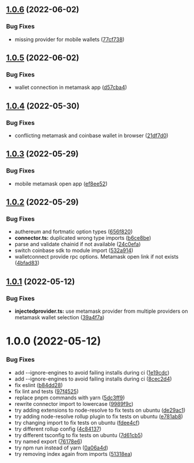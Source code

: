 ## [1.0.6](https://github.com/whitelabel-market/wallet-connector/compare/v1.0.5...v1.0.6) (2022-06-02)


### Bug Fixes

* missing provider for mobile wallets ([77cf738](https://github.com/whitelabel-market/wallet-connector/commit/77cf73813f1a53bf9218c365d585978b451c98c7))

## [1.0.5](https://github.com/whitelabel-market/wallet-connector/compare/v1.0.4...v1.0.5) (2022-06-02)


### Bug Fixes

* wallet connection in metamask app ([d57cba4](https://github.com/whitelabel-market/wallet-connector/commit/d57cba40531ba3df4f4764fa6abfadfa12304325))

## [1.0.4](https://github.com/whitelabel-market/wallet-connector/compare/v1.0.3...v1.0.4) (2022-05-30)


### Bug Fixes

* conflicting metamask and coinbase wallet in browser ([21df7d0](https://github.com/whitelabel-market/wallet-connector/commit/21df7d0a51ad9cb8a1cab6a7f77cbb8d09c7978a))

## [1.0.3](https://github.com/whitelabel-market/wallet-connector/compare/v1.0.2...v1.0.3) (2022-05-29)


### Bug Fixes

* mobile metamask open app ([ef8ee52](https://github.com/whitelabel-market/wallet-connector/commit/ef8ee528563ea15be31504f4dded08ba52ce6432))

## [1.0.2](https://github.com/whitelabel-market/wallet-connector/compare/v1.0.1...v1.0.2) (2022-05-29)


### Bug Fixes

* authereum and fortmatic option types ([656f820](https://github.com/whitelabel-market/wallet-connector/commit/656f8203e571005649aba60a8d02518e277b936c))
* **connector.ts:** duplicated wrong type imports ([b6ce8be](https://github.com/whitelabel-market/wallet-connector/commit/b6ce8bedc47bd22e6d718c711e6014ec6714993e))
* parse and validate chainid if not available ([24c0efa](https://github.com/whitelabel-market/wallet-connector/commit/24c0efaac0371044660cd72b01b10bb42f5a1ddd))
* switch coinbase sdk to module import ([532a914](https://github.com/whitelabel-market/wallet-connector/commit/532a914b4036e145cbdbf3cec361913bbc7f7608))
* walletconnect provide rpc options. Metamask open link if not exists ([4bfad83](https://github.com/whitelabel-market/wallet-connector/commit/4bfad8318b18bbb3e156028ae56f65412e81f727))

## [1.0.1](https://github.com/whitelabel-market/wallet-connector/compare/v1.0.0...v1.0.1) (2022-05-12)


### Bug Fixes

* **injectedprovider.ts:** use metamask provider from multiple providers on metamask wallet selection ([39a4f7a](https://github.com/whitelabel-market/wallet-connector/commit/39a4f7a03f24286964afcc22b35638320e9ba126))

# 1.0.0 (2022-05-12)


### Bug Fixes

* add --ignore-engines to avoid failing installs during ci ([1e19cdc](https://github.com/whitelabel-market/wallet-connector/commit/1e19cdc22ad8501cd00b3b483c97bbfcc976bdb0))
* add --ignore-engines to avoid failing installs during ci ([8cec2d4](https://github.com/whitelabel-market/wallet-connector/commit/8cec2d4007702214ba887f80508c496d01c03bbe))
* fix eslint ([b84dd28](https://github.com/whitelabel-market/wallet-connector/commit/b84dd287ee8994d9b9a07069b57f41f3a163380b))
* fix lint and tests ([97f4525](https://github.com/whitelabel-market/wallet-connector/commit/97f452557cf7a38fe6bf6ec7a19e8fd711154355))
* replace pnpm commands with yarn ([5dc3ff9](https://github.com/whitelabel-market/wallet-connector/commit/5dc3ff98dfcf2debe887a2d83d991b9fea00c56c))
* rewrite connector import to lowercase ([9989f9c](https://github.com/whitelabel-market/wallet-connector/commit/9989f9c717da3df00494d79e598596dbc04ded6c))
* try adding extensions to node-resolve to fix tests on ubuntu ([de29ac1](https://github.com/whitelabel-market/wallet-connector/commit/de29ac1031060bce6c64b846953e98bdd82fe073))
* try adding node-resolve rollup plugin to fix tests on ubuntu ([e781ab8](https://github.com/whitelabel-market/wallet-connector/commit/e781ab80153da750b53a003676af32e836e78f39))
* try changing import to fix tests on ubuntu ([fdee4cf](https://github.com/whitelabel-market/wallet-connector/commit/fdee4cfa6ae40d579ca0ef5fbfcf3f13138da1e4))
* try different rollup config ([4c84137](https://github.com/whitelabel-market/wallet-connector/commit/4c841372e9a8c97cd9395d08d815ea7b74922da1))
* try different tsconfig to fix tests on ubuntu ([7d61cb5](https://github.com/whitelabel-market/wallet-connector/commit/7d61cb506bb254dfc95041aa48cf7fa628ab7dce))
* try named export ([76178e6](https://github.com/whitelabel-market/wallet-connector/commit/76178e6e3a5476650de39e8c23dc1552e7fef272))
* try npm run instead of yarn ([0a06a4d](https://github.com/whitelabel-market/wallet-connector/commit/0a06a4d22717a314dce8044ecd10e6bf66e3458a))
* try removing index again from imports ([51318ea](https://github.com/whitelabel-market/wallet-connector/commit/51318ea0bf60a6c63cd0b3fbba2e3159ce24c39e))
